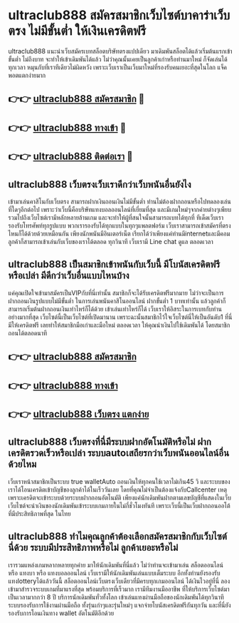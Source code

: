 # ultraclub888 สมัครสมาชิกเว็บไซต์บาคาร่าเว็บตรง ไม่มีขั้นต่ำ ให้เงินเครดิตฟรี

ultraclub888 แนะนำเว็บสมัครเบทสล็อตบริษัทตรงแปปเดียว มาเดิมพันสล็อตได้แล้วเริ่มต้นแรกเข้าขั้นต่ำ ไม่ถึงบาท จะทำให้เข้าเดิมพันได้แล้ว ไม่ว่าคุณนั้นเคยเป็นลูกค้าเก่าหรือท่านมาใหม่ ก็จัดเล่นได้ทุกเวลา หมุนกับที่เราทีเดียวไม่ผิดหวัง เพราะเว็บเราเป็นเว็บมาใหม่ที่รองรับคนเยอะที่สุดในโลก แจ็คพอตแตกง่ายมาก

## 👉👉 [ultraclub888 สมัครสมาชิก](https://bit.ly/3Ckzg5n) 🎰
## 👉👉 [ultraclub888 ทางเข้า](https://bit.ly/3Ckzg5n) 🎰
## 👉👉 [ultraclub888 ติดต่อเรา](https://bit.ly/3Ckzg5n) 🎰

## ultraclub888 เว็บตรงเว็บเราดีกว่าเว็บพนันอื่นยังไง
เข้ามาเล่นคาสิโนกับเว็บตรง สามารถฝากเงินถอนเงินไม่มีขั้นต่ำ ท่านไม่ต้องฝากถอนหรือไปทดลองเล่นที่ใดๆอีกต่อไป เพราะว่าเว็บนี้คือบริษัทแทงบอลออนไลน์ที่เยี่ยมที่สุด และมีเกมใหม่ๆจากค่ายต่างๆเพียบ รวมไปถึงเว็บไซต์เรามีหลักหลายล้านเกม และจะทำให้ผู้ที่สนใจนั้นสามารถเบทได้ทุกที่ ทีเด็ดเว็บเรารองรับโทรศัพท์ทุกรูปแบบ พวกเรารองรับได้ทุกแบบในทุกๆแพลตฟอร์ม เว็บเราสามารถเข้าสมัครที่ตรงไหนก็ได้ด้วยด้วยเหมือนกัน เพียงนักพนันมีอินเตอร์เน็ต เรียกได้ว่าเพียงแค่ท่านมีinternetและมีคอม ลูกค้าก็สามารถเข้าเล่นกับเว็บของเราได้ตลอด ทุกวินาที เว็บเรามี Line chat ดูแล ตลอดเวลา

## ultraclub888 เป็นสมาชิกเข้าพนันกับเว็บนี้ มีโบนัสเครดิตฟรีหรือเปล่า มีดีกว่าเว็บอื่นแบบไหนบ้าง
แค่คุณเปิดใจเข้ามาสมัครเป็นVIPกับที่นี่เท่านั้น สมาชิกก็จะได้รับเครดิตฟรีมากมาย ไม่ว่าจะเป็นการฝากถอนเงินรูปแบบไม่มีขั้นต่ำ ในการเล่นพนันคาสิโนออนไลน์ ฝากขั้นต่ำ 1 บาทเท่านั้น แล้วลูกค้าก็สามารถเริ่มต้นฝากถอนเงินเท่าไหร่ก็ได้ด้วย เข้าเล่นเท่าไหร่ก็ได้ เว็บเราให้อิสระในการเบทกับท่านอย่างมากที่สุด เว็บไซต์นี้เป็นเว็บไซต์ที่เปิดมานาน เพราะฉะนั้นสมาชิกไว้ใจเว็บไซต์นี่ให้เป็นอันดับ1 ที่นี่มีให้เครดิตฟรี เลยทำให้สมาชิกมือเก่าและมือใหม่ ตลอดเวลา ให้คุณนำเงินไปใช้เดิมพันได้ โดยสมาชิกถอนได้ตลอดนาที

## 👉👉 [ultraclub888 สมัครสมาชิก](https://bit.ly/3Ckzg5n)
## 👉👉 [ultraclub888 ทางเข้า](https://bit.ly/3Ckzg5n)
## 👉👉 [ultraclub888 เว็บตรง แตกง่าย](https://bit.ly/3Ckzg5n)

## ultraclub888 เว็บตรงที่นี่มีระบบฝากอัตโนมัติหรือไม่ ฝากเครดิตรวดเร็วหรือเปล่า ระบบautoเสถียรกว่าเว็บพนันออนไลน์อื่นด้วยไหม
เว็บเราหน้าสมาชิกเป็นระบบ true walletAuto ถอนเงินให้ทุกคนใช้เวลาไม่เกิน45 วิ และระบบของเราได้โอนเครดิตเข้าบัญชีของลูกค้าได้ในเร็ววันเลย โดยที่คุณไม่จำเป็นต้องแจ้งกับCallcenter เหตุเพราะเครดิตจะเข้าระบบด้วยระบบฝากถอนอัตโนมัติ เพียงแค่นักเดิมพันฝากตามเลขบัญชีที่แสดงในเว็บ เว็บไซต์จะนำเงินของนักเดิมพันเข้าระบบเกมภายในไม่กี่ชั่วโมงทันที เพราะเว็บนี้เป็นเว็บฝากถอนออโต้ ที่มีประสิทธิภาพที่สุด ในไทย

## ultraclub888 ทำไมคุณลูกค้าต้องเลือกสมัครสมาชิกกับเว็บไซต์นี่ด้วย ระบบมีประสิทธิภาพหรือไม่ ลูกค้าเยอะหรือไม่
เรารวมแหล่งเกมหลากหลายทุกค่าย มาให้นักเดิมพันที่นี่แล้ว ไม่ว่าท่านจะเข้ามาเล่น สล็อตออนไลน์ หรือ แทงบา หรือ แทงบอลออนไลน์ เว็บเรามีให้นักเดิมพันเล่นแบบเต็มระบบ อีกทั้งท่านยังรองรับแทงlotteryได้แล้ววันนี้ สล็อตออนไลน์เว็บตรงเว็บเดียวที่มีครบทุกเกมออนไลน์ ได้เงินไวอยู่ที่นี่ ลองเข้ามาสำรวจระบบเกมที่มาแรงที่สุด พร้อมบริการที่เร็วมาก เรามีทีมงานมืออาชีพ ที่ให้บริการเว็บไซต์มาเป็นเวลามากกว่า 8 ปี บริการนักเดิมพันทั่วทั้งโลก เข้าเล่นแทงผ่านมือถือของนักเดิมพันได้ทุกวินาที ระบบรองรับการใช้งานผ่านมือถือ ทั้งรุ่นเก่าๆและรุ่นใหม่ๆ แจกจ่ายโบนัสเครดิตฟรีกันทุกวัน และที่นี่ยังรองรับการโอนเงินทาง wallet อัตโนมัติอีกด้วย
